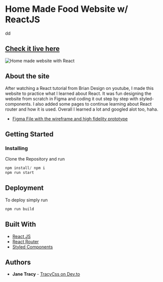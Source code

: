 # Home Made Food Website w/ ReactJS
dd
## [Check it live here](https://muchirijane.github.io/Home-made-React/)

![Home made website with React](https://media.giphy.com/media/40sLcNLiYFEJ2KOprl/giphy.gif)

## About the site

After watching a React tutorial from Brian Design on youtube, I made this website to practice what I learned about React. It was fun designing the website from scratch in Figma and coding it out step by step with styled-components. I also added some pages to continue learning about React router and how it is used. Overall I learned a lot and googled alot too, haha.

- [Figma File with the wireframe and high fidelity prototype](https://www.figma.com/file/8EKRZudel3ccbNtnE9eDDd/Home-Made-Food-Website?node-id=0%3A1)

## Getting Started

### Installing

Clone the Repository and run

```js
npm install/ npm i
npm run start
```

## Deployment

To deploy simply run

```js
npm run build
```

## Built With

- [React JS](https://reactjs.org/)
- [React Router](https://github.com/ReactTraining/react-router)
- [Styled Components](https://www.styled-components.com)

## Authors

- **Jane Tracy** - [TracyCss on Dev.to](https://dev.to/tracycss)
